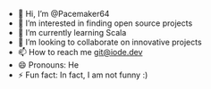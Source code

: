 - 👋 Hi, I’m @Pacemaker64
- 👀 I’m interested in finding open source projects
- 🌱 I’m currently learning Scala
- 💞️ I’m looking to collaborate on innovative projects
- 📫 How to reach me git@iode.dev
- 😄 Pronouns: He
- ⚡ Fun fact: In fact, I am not funny :)

<!---
Pacemaker64/Pacemaker64 is a ✨ special ✨ repository because its `README.md` (this file) appears on your GitHub profile.
You can click the Preview link to take a look at your changes.
--->

